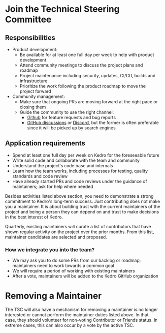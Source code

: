 # Join the Technical Steering Committee

## Responsibilities

* Product development:
  * Be available for at least one full day per week to help with product development
  * Attend community meetings to discuss the project plans and roadmap
  * Project maintenance including security, updates, CI/CD, builds and infrastructure
  * Prioritize the work following the product roadmap to move the project forward
* Community management:
  * Make sure that ongoing PRs are moving forward at the right pace or closing them
  * Guide the community to use the right channel:
    * [Github](https://github.com/quantumblacklabs/kedro/) for feature requests and bug reports
    * [GitHub discussions](https://github.com/quantumblacklabs/kedro/discussions) or [Discord](https://discord.gg/akJDeVaxnB), but the former is often preferable since it will be picked up by search engines


## Application requirements

- Spend at least one full day per week on Kedro for the foreseeable future
- Write solid code and collaborate with the team and community
- Understand the project's code base and internals
- Learn how the team works, including processes for testing, quality standards and code review
- Have already started PRs and code reviews under the guidance of maintainers; ask for help where needed

Besides activities listed above section, you need to demonstrate a strong commitment to Kedro's long-term success.
Just contributing does not make you a maintainer. It is about building trust with the current maintainers of the project and being a person they can depend on and trust to make decisions in the best interest of Kedro.

Quarterly, existing maintainers will curate a list of contributors that have shown regular activity on the project over the prior months. From this list, maintainer candidates are selected and proposed.

### How we integrate you into the team?
- We may ask you to do some PRs from our backlog or roadmap; maintainers need to work towards a common goal
- We will require a period of working with existing maintainers
- After a vote, maintainers will be added to the Kedro GitHub organization


# Removing a Maintainer
The TSC will also have a mechanism for removing a maintainer is no longer interested or cannot perform the maintainer duties listed above. In that case, they should volunteer for non-voting Contributor or Friends status. In extreme cases, this can also occur by a vote by the active TSC.

